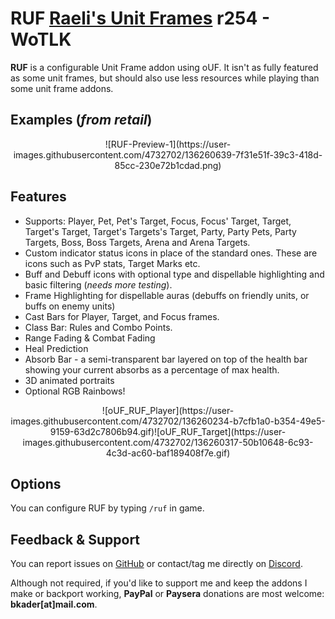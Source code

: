 # RUF [Raeli's Unit Frames](https://www.curseforge.com/wow/addons/ruf) r254 - WoTLK

**RUF** is a configurable Unit Frame addon using oUF. It isn't as fully featured as some unit frames, but should also use less resources while playing than some unit frame addons.

## Examples (_from retail_)

<p align="center">![RUF-Preview-1](https://user-images.githubusercontent.com/4732702/136260639-7f31e51f-39c3-418d-85cc-230e72b1cdad.png)</p>

## Features

* Supports: Player, Pet, Pet's Target, Focus, Focus' Target, Target, Target's Target, Target's Targets's Target, Party, Party Pets, Party Targets, Boss, Boss Targets, Arena and Arena Targets.
* Custom indicator status icons in place of the standard ones. These are icons such as PvP stats, Target Marks etc.
* Buff and Debuff icons with optional type and dispellable highlighting and basic filtering (_needs more testing_).
* Frame Highlighting for dispellable auras (debuffs on friendly units, or buffs on enemy units)
* Cast Bars for Player, Target, and Focus frames.
* Class Bar: Rules and Combo Points.
* Range Fading & Combat Fading
* Heal Prediction
* Absorb Bar - a semi-transparent bar layered on top of the health bar showing your current absorbs as a percentage of max health.
* 3D animated portraits
* Optional RGB Rainbows!

<p align="center">![oUF_RUF_Player](https://user-images.githubusercontent.com/4732702/136260234-b7cfb1a0-b354-49e5-9159-63d2c7806b94.gif)![oUF_RUF_Target](https://user-images.githubusercontent.com/4732702/136260317-50b10648-6c93-4c3d-ac60-baf189408f7e.gif)</p>

## Options

You can configure RUF by typing `/ruf` in game.

## Feedback & Support

You can report issues on [GitHub](https://github.com/bkader/RUF-WoTLK/issues) or contact/tag me directly on [Discord](https://discord.gg/a8z5CyS3eW).

Although not required, if you'd like to support me and keep the addons I make or backport working, **PayPal** or **Paysera** donations are most welcome: **bkader[at]mail.com**.
